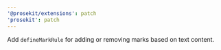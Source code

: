 ```yaml
---
'@prosekit/extensions': patch
'prosekit': patch
---
```


Add `defineMarkRule` for adding or removing marks based on text content.
